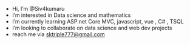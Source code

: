 - Hi, I’m @Siv4kumaru
- I’m interested in Data science and mathematics 
- I’m currently learning ASP.net Core MVC, javascript, vue , C# , TSQL
- I’m looking to collaborate on data science and web dev projects
-  reach me via sktriple777@gmail.com


<!---
Siv4kumaru/Siv4kumaru is a ✨ special ✨ repository because its `README.md` (this file) appears on your GitHub profile.
You can click the Preview link to take a look at your changes.
--->
